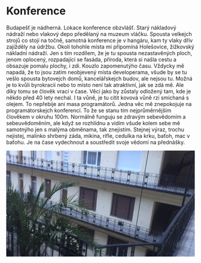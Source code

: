 # Konference
Budapešť je nádherná. Lokace konference obzvlášť. Starý nákladový nádraží nebo vlakový depo předělaný na muzeum vláčku. Spousta velkejch strojů co stojí na točně, samotná konference je v hangáru, kam ty vlaky dřív zajížděly na údržbu. Okolí tohohle místa mi připomíná Holešovice, žižkovský nákladní nádraží. Jen s tím rozdílem, že je tu spousta nezastavěných ploch, jenom oplocený, rozpadající se fasáda, příroda, která si našla cestu a obsazuje pomalu plochy, i zdi. Kouzlo zapomenutýho času. Vždycky mě napadá, že to jsou zatím neobjevený místa developerama, všude by se tu vešlo spousta bytovejch domů, kancelářskejch budov, ale nejsou tu. Možná je to kvůli byrokracii nebo to místo není tak atraktivní, jak se zdá mě. Ale díky tomu se člověk vrací v čase. Věci jako by zůstaly odložený tam, kde je někdo před 40 lety nechal. I ta vůně, je tu cítit kovová vůně rzi smíchaná s olejem. To nepřebije ani masa programátorů. Jedna věc mě znepokojuje na programátorskejch konferencí. To že se stanu tím nejprůměrnějším člověkem v okruhu 100m. Normálně funguju se zdravým sebevědomím a sebeuvědoměním, ale když se rozhlídnu a vidím všude kolem sebe mě samotnýho jen s malýma obměnama, tak znejistím. Stejnej výraz, trochu nejistej, malinko shrbený záda, mikina, rifle, cedulka na krku, baťoh, mac v baťohu. Je na čase vydechnout a soustředit svoje vědomí na přednášky. 


![](https://raw.githubusercontent.com/janfabian/craft-conf-2019/master/diary/photo.jpg "Inner space of the building")